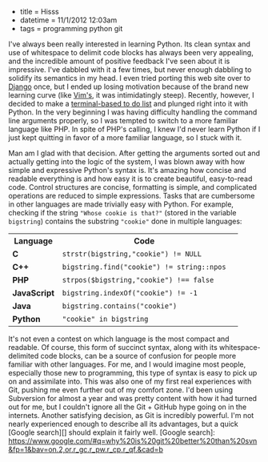 * title = Hisss
* datetime = 11/1/2012 12:03am
* tags = programming python git

I've always been really interested in learning Python. Its clean syntax and use of whitespace to delimit code blocks has always been very appealing, and the incredible amount of positive feedback I've seen about it is impressive. I've dabbled with it a few times, but never enough dabbling to solidify its semantics in my head. I even tried porting this web site over to [Django][] once, but I ended up losing motivation because of the brand new learning curve (like [Vim's][], it was intimidatingly steep). Recently, however, I decided to make a [terminal-based to do list][] and plunged right into it with Python. In the very beginning I was having difficulty handling the command line arguments properly, so I was tempted to switch to a more familiar language like PHP. In spite of PHP's calling, I knew I'd never learn Python if I just kept quitting in favor of a more familiar language, so I stuck with it.

[Django]: http://en.wikipedia.org/wiki/Django_(web_framework)
[Vim's]: http://soofw.com/post/126
[terminal-based to do list]: http://soofw.com/post/132

Man am I glad with that decision. After getting the arguments sorted out and actually getting into the logic of the system, I was blown away with how simple and expressive Python's syntax is. It's amazing how concise and readable everything is and how easy it is to create beautiful, easy-to-read code. Control structures are concise, formatting is simple, and complicated operations are reduced to simple expressions. Tasks that are cumbersome in other languages are made trivially easy with Python. For example, checking if the string `"Whose cookie is that?"` (stored in the variable `bigstring`) contains the substring `"cookie"` done in multiple languages:

<table>
	<tr><th>Language</th><th>Code</th></tr>
	<tr>
		<td><strong>C</strong></td>
		<td><code>strstr(bigstring,"cookie") != NULL</code><td>
	</tr>
	<tr>
		<td><strong>C++</strong></td>
		<td><code>bigstring.find("cookie") != string::npos</code><td>
	</tr>
	<tr>
		<td><strong>PHP</strong></td>
		<td><code>strpos($bigstring,"cookie") !== false</code><td>
	</tr>
	<tr>
		<td><strong>JavaScript</strong></td>
		<td><code>bigstring.indexOf("cookie") != -1</code><td>
	</tr>
	<tr>
		<td><strong>Java</strong></td>
		<td><code>bigstring.contains("cookie")</code><td>
	</tr>
	<tr>
		<td><strong>Python</strong></td>
		<td><code>"cookie" in bigstring</code><td>
	</tr>
</table>

It's not even a contest on which language is the most compact and readable. Of course, this form of succinct syntax, along with its whitespace-delimited code blocks, can be a source of confusion for people more familiar with other languages. For me, and I would imagine most people, especially those new to programming, this type of syntax is easy to pick up on and assimilate into.
This was also one of my first real experiences with Git, pushing me even further out of my comfort zone. I'd been using Subversion for almost a year and was pretty content with how it had turned out for me, but I couldn't ignore all the Git + GitHub hype going on in the internets. Another satisfying decision, as Git is incredibly powerful. I'm not nearly experienced enough to describe all its advantages, but a quick [Google search][] should explain it fairly well.
[Google search]: https://www.google.com/#q=why%20is%20git%20better%20than%20svn&fp=1&bav=on.2,or.r_gc.r_pw.r_cp.r_qf.&cad=b
